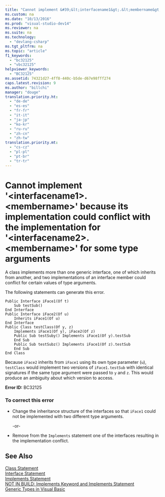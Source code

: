 ```yaml
---
title: "Cannot implement &#39;&lt;interfacename1&gt;.&lt;membername&gt;&#39; because its implementation could conflict with the implementation for &#39;&lt;interfacename2&gt;.&lt;membername&gt;&#39; for some type arguments"
ms.custom: na
ms.date: "10/13/2016"
ms.prod: "visual-studio-dev14"
ms.reviewer: na
ms.suite: na
ms.technology: 
  - "devlang-csharp"
ms.tgt_pltfrm: na
ms.topic: "article"
f1_keywords: 
  - "bc32125"
  - "vbc32125"
helpviewer_keywords: 
  - "BC32125"
ms.assetid: 74321d27-4ff8-440c-b5de-d67e98fff274
caps.latest.revision: 9
ms.author: "billchi"
manager: "douge"
translation.priority.ht: 
  - "de-de"
  - "es-es"
  - "fr-fr"
  - "it-it"
  - "ja-jp"
  - "ko-kr"
  - "ru-ru"
  - "zh-cn"
  - "zh-tw"
translation.priority.mt: 
  - "cs-cz"
  - "pl-pl"
  - "pt-br"
  - "tr-tr"
---
```

# Cannot implement &#39;&lt;interfacename1&gt;.&lt;membername&gt;&#39; because its implementation could conflict with the implementation for &#39;&lt;interfacename2&gt;.&lt;membername&gt;&#39; for some type arguments
A class implements more than one generic interface, one of which inherits from another, and two implementations of an interface member could conflict for certain values of type arguments.  
  
 The following statements can generate this error.  
  
```  
Public Interface iFace1(Of t)  
    Sub testSub()  
End Interface  
Public Interface iFace2(Of u)  
    Inherits iFace1(Of u)  
End Interface  
Public Class testClass(Of y, z)  
    Implements iFace1(Of y), iFace2(Of z)  
    Public Sub testSuby() Implements iFace1(Of y).testSub  
    End Sub  
    Public Sub testSubz() Implements iFace1(Of z).testSub  
    End Sub  
End Class  
```  
  
 Because `iFace2` inherits from `iFace1` using its own type parameter (`u`), `testClass` would implement two versions of `iFace1.testSub` with identical signatures if the same type argument were passed to `y` and `z`. This would produce an ambiguity about which version to access.  
  
 **Error ID:** BC32125  
  
### To correct this error  
  
-   Change the inheritance structure of the interfaces so that `iFace1` could not be implemented with two different type arguments.  
  
     -or-  
  
-   Remove from the `Implements` statement one of the interfaces resulting in the implementation conflict.  
  
## See Also  
 [Class Statement](../Topic/Class%20Statement%20\(Visual%20Basic\).md)   
 [Interface Statement](../Topic/Interface%20Statement%20\(Visual%20Basic\).md)   
 [Implements Statement](../Topic/Implements%20Statement.md)   
 [NOT IN BUILD: Implements Keyword and Implements Statement](http://msdn.microsoft.com/en-us/b96560f7-6413-480f-a1e2-f80253bab5be)   
 [Generic Types in Visual Basic](../Topic/Generic%20Types%20in%20Visual%20Basic%20\(Visual%20Basic\).md)